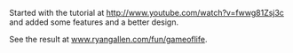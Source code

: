 Started with the tutorial at http://www.youtube.com/watch?v=fwwg81Zsj3c and added some features and a better design.

See the result at www.ryangallen.com/fun/gameoflife.